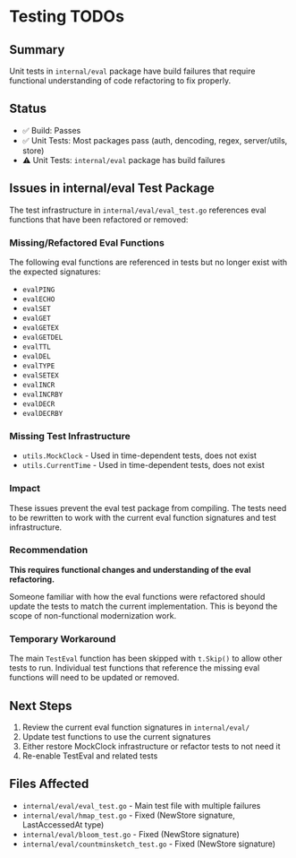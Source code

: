 # Testing TODOs

## Summary

Unit tests in `internal/eval` package have build failures that require functional understanding of code refactoring to fix properly.

## Status

- ✅ Build: Passes
- ✅ Unit Tests: Most packages pass (auth, dencoding, regex, server/utils, store)  
- ⚠️ Unit Tests: `internal/eval` package has build failures

## Issues in internal/eval Test Package

The test infrastructure in `internal/eval/eval_test.go` references eval functions that have been refactored or removed:

### Missing/Refactored Eval Functions

The following eval functions are referenced in tests but no longer exist with the expected signatures:

- `evalPING`
- `evalECHO`
- `evalSET`
- `evalGET`
- `evalGETEX`
- `evalGETDEL`
- `evalTTL`
- `evalDEL`
- `evalTYPE`
- `evalSETEX`
- `evalINCR`
- `evalINCRBY`
- `evalDECR`
- `evalDECRBY`

### Missing Test Infrastructure

- `utils.MockClock` - Used in time-dependent tests, does not exist
- `utils.CurrentTime` - Used in time-dependent tests, does not exist

### Impact

These issues prevent the eval test package from compiling. The tests need to be rewritten to work with the current eval function signatures and test infrastructure.

### Recommendation

**This requires functional changes and understanding of the eval refactoring.**

Someone familiar with how the eval functions were refactored should update the tests to match the current implementation. This is beyond the scope of non-functional modernization work.

### Temporary Workaround

The main `TestEval` function has been skipped with `t.Skip()` to allow other tests to run. Individual test functions that reference the missing eval functions will need to be updated or removed.

## Next Steps

1. Review the current eval function signatures in `internal/eval/` 
2. Update test functions to use the current signatures
3. Either restore MockClock infrastructure or refactor tests to not need it
4. Re-enable TestEval and related tests

## Files Affected

- `internal/eval/eval_test.go` - Main test file with multiple failures
- `internal/eval/hmap_test.go` - Fixed (NewStore signature, LastAccessedAt type)
- `internal/eval/bloom_test.go` - Fixed (NewStore signature)
- `internal/eval/countminsketch_test.go` - Fixed (NewStore signature)
